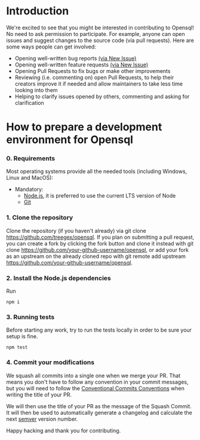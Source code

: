 # Introduction


We're excited to see that you might be interested in contributing to Opensql! No need to ask permission to participate. For example, anyone can open issues and suggest changes to the source code (via pull requests). Here are some ways people can get involved:


* Opening well-written bug reports [(via New Issue)](https://github.com/treegex/opensql/milestone/1)
* Opening well-written feature requests [(via New Issue)](https://github.com/treegex/opensql/milestone/2)
* Opening Pull Requests to fix bugs or make other improvements
* Reviewing (i.e. commenting on) open Pull Requests, to help their creators improve it if needed and allow maintainers to take less time looking into them
* Helping to clarify issues opened by others, commenting and asking for clarification

# How to prepare a development environment for Opensql

### 0. Requirements

Most operating systems provide all the needed tools (including Windows, Linux and MacOS):

- Mandatory:
  - [Node.js](https://nodejs.org/), it is preferred to use the current LTS version of Node
  - [Git](https://git-scm.com/)

### 1. Clone the repository

Clone the repository (if you haven't already) via git clone https://github.com/treegex/opensql. If you plan on submitting a pull request, you can create a fork by clicking the fork button and clone it instead with git clone https://github.com/your-github-username/opensql, or add your fork as an upstream on the already cloned repo with git remote add upstream https://github.com/your-github-username/opensql.

### 2. Install the Node.js dependencies

Run
```shell
npm i
```

### 3. Running tests

Before starting any work, try to run the tests locally in order to be sure your setup is fine.


```shell
npm test
```

### 4. Commit your modifications

We squash all commits into a single one when we merge your PR. That means you don't have to follow any convention in your commit messages, but you will need to follow the [Conventional Commits Conventions](https://www.conventionalcommits.org/en/v1.0.0/) when writing the title of your PR.

We will then use the title of your PR as the message of the Squash Commit. It will then be used to automatically generate a changelog and calculate the next [semver](https://semver.org/) version number.

Happy hacking and thank you for contributing.